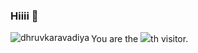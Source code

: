 ### Hiiii 👋
<!-- <a href="https://visitcount.itsvg.in">
  <img src="https://visitcount.itsvg.in/api?id=Akshay03x&label=Profile%20Views&color=12&icon=5&pretty=false" />
</a> -->
<!-- [![](https://visitcount.itsvg.in/api?id=Akshay03x&label=Profile%20Views&color=3&icon=5&pretty=false)](https://visitcount.itsvg.in) -->
<!--
**Akshay03x/Akshay03x** is a ✨ _special_ ✨ repository because its `README.md` (this file) appears on your GitHub profile.

Here are some ideas to get you started:

- 🔭 I’m currently working on ...
- 🌱 I’m currently learning ...
- 👯 I’m looking to collaborate on ...
- 🤔 I’m looking for help with ...
- 💬 Ask me about ...
- 📫 How to reach me: ...
- 😄 Pronouns: ...
- ⚡ Fun fact: ...
-->
<p><img align="left" src="https://github-readme-stats.vercel.app/api/top-langs?username=Akshay03x&show_icons=true&theme=tokyonight&title_color=ff7800&text_color=ffffff&bg_color=000000&locale=en&layout=compact" alt="dhruvkaravadiya" /></p>
You are the <img src="https://profile-counter.glitch.me/Akshay03x/count.svg">th visitor.</div>
